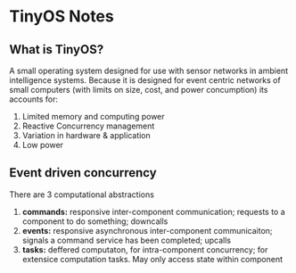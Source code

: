 # TinyOS Notes
## What is TinyOS?
A small operating system designed for use with sensor networks in ambient intelligence systems. Because it is designed for event centric networks of small computers (with limits on size, cost, and power concumption) its accounts for:

1. Limited memory and computing power
2. Reactive Concurrency management
3. Variation in hardware & application
4. Low power

## Event driven concurrency
There are 3 computational abstractions

1. **commands:** responsive inter-component communication; requests to a component to do something; downcalls
2. **events:**  responsive asynchronous inter-component communicaiton; signals a command service has been completed; upcalls
3. **tasks:** deffered computaton, for intra-component concurrency; for extensice computation tasks. May only access state within component